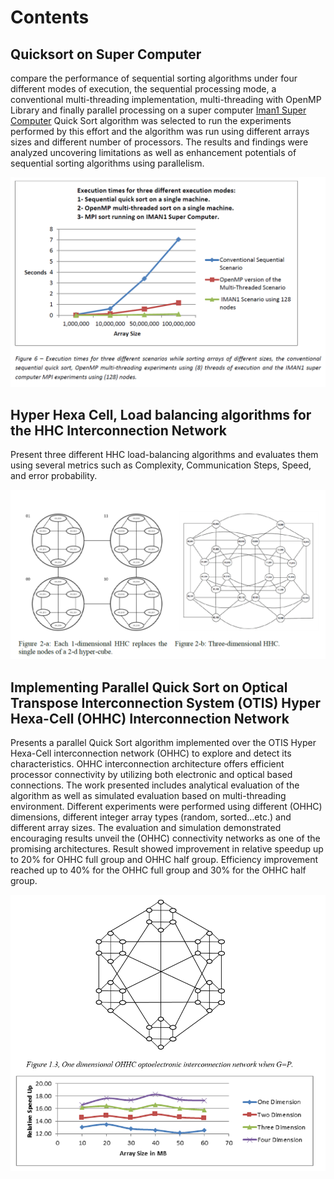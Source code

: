 # Contents

## Quicksort on Super Computer
compare the performance of sequential sorting algorithms under four different modes of execution, the sequential processing mode, a conventional multi-threading implementation, multi-threading with OpenMP Library and finally parallel processing on a super computer [Iman1 Super Computer](http://www.iman1.jo/iman1/)
Quick Sort algorithm was selected to run the experiments performed by this effort and the algorithm was run using different arrays sizes and different number of processors. The results and findings were analyzed uncovering limitations as well as enhancement potentials of sequential sorting algorithms using parallelism.

![results](./quick_sort/results/results.png)

## Hyper Hexa Cell, Load balancing algorithms for the HHC Interconnection Network
Present three different HHC load-balancing algorithms and evaluates them using several metrics such as Complexity, Communication Steps, Speed, and error probability. 

![results](./hyper_hexa_cell/algorithm_c/results/architecture.png)

## Implementing Parallel Quick Sort on Optical Transpose Interconnection System (OTIS) Hyper Hexa-Cell (OHHC) Interconnection Network
Presents a parallel Quick Sort algorithm implemented over the OTIS Hyper Hexa-Cell interconnection network (OHHC) to explore and detect its characteristics. OHHC interconnection architecture offers efficient processor connectivity by utilizing both electronic and optical based connections. The work presented includes analytical evaluation of the algorithm as well as simulated evaluation based on multi-threading environment. Different experiments were performed using different (OHHC) dimensions, different integer array types (random, sorted…etc.) and different array sizes. The evaluation and simulation demonstrated encouraging results unveil the (OHHC) connectivity networks as one of the promising architectures. Result showed improvement in relative speedup up to 20% for OHHC full group and OHHC half group. Efficiency improvement reached up to 40% for the OHHC full group and 30% for the OHHC half group.

![results](./otis_load_balance/results/results.png)
